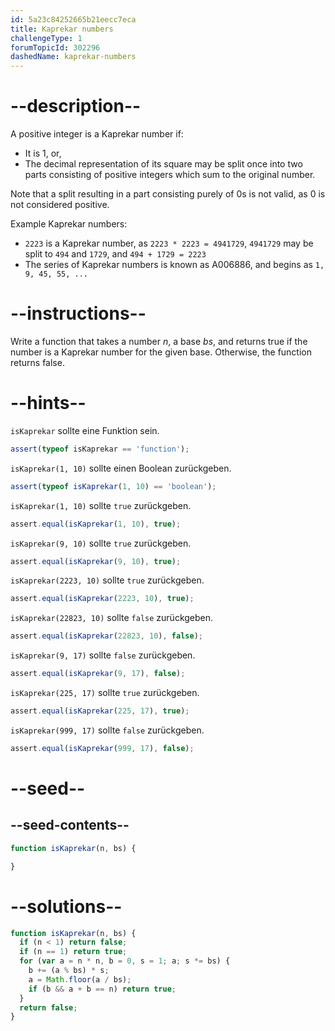 ```yaml
---
id: 5a23c84252665b21eecc7eca
title: Kaprekar numbers
challengeType: 1
forumTopicId: 302296
dashedName: kaprekar-numbers
---
```


# --description--

A positive integer is a Kaprekar number if:

<ul>
  <li>It is 1, or,</li>
  <li>The decimal representation of its square may be split once into two parts consisting of positive integers which sum to the original number. </li>
</ul>

Note that a split resulting in a part consisting purely of 0s is not valid, as 0 is not considered positive.

Example Kaprekar numbers:

<ul>
  <li><code>2223</code> is a Kaprekar number, as <code>2223 * 2223 = 4941729</code>, <code>4941729</code> may be split to <code>494</code> and <code>1729</code>, and <code>494 + 1729 = 2223</code></li>
  <li>The series of Kaprekar numbers is known as A006886, and begins as <code>1, 9, 45, 55, ...</code></li>
</ul>

# --instructions--

Write a function that takes a number $n$, a base $bs$, and returns true if the number is a Kaprekar number for the given base. Otherwise, the function returns false.

# --hints--

`isKaprekar` sollte eine Funktion sein.

```js
assert(typeof isKaprekar == 'function');
```

`isKaprekar(1, 10)` sollte einen Boolean zurückgeben.

```js
assert(typeof isKaprekar(1, 10) == 'boolean');
```

`isKaprekar(1, 10)` sollte `true` zurückgeben.

```js
assert.equal(isKaprekar(1, 10), true);
```

`isKaprekar(9, 10)` sollte `true` zurückgeben.

```js
assert.equal(isKaprekar(9, 10), true);
```

`isKaprekar(2223, 10)` sollte `true` zurückgeben.

```js
assert.equal(isKaprekar(2223, 10), true);
```

`isKaprekar(22823, 10)` sollte `false` zurückgeben.

```js
assert.equal(isKaprekar(22823, 10), false);
```

`isKaprekar(9, 17)` sollte `false` zurückgeben.

```js
assert.equal(isKaprekar(9, 17), false);
```

`isKaprekar(225, 17)` sollte `true` zurückgeben.

```js
assert.equal(isKaprekar(225, 17), true);
```

`isKaprekar(999, 17)` sollte `false` zurückgeben.

```js
assert.equal(isKaprekar(999, 17), false);
```

# --seed--

## --seed-contents--

```js
function isKaprekar(n, bs) {

}
```

# --solutions--

```js
function isKaprekar(n, bs) {
  if (n < 1) return false;
  if (n == 1) return true;
  for (var a = n * n, b = 0, s = 1; a; s *= bs) {
    b += (a % bs) * s;
    a = Math.floor(a / bs);
    if (b && a + b == n) return true;
  }
  return false;
}
```
